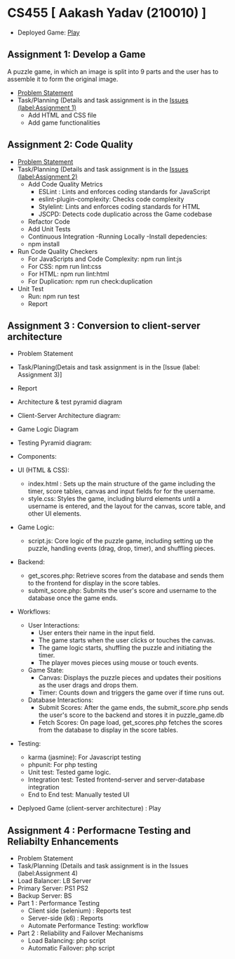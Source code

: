 # CS455 [ Aakash Yadav (210010) ]
- Deployed Game: [Play](https://harshitptl21.github.io/CS455/)

## Assignment 1: Develop a Game
A puzzle game, in which an image is split into 9 parts and the user has to assemble it to form the original image.
- [Problem Statement](https://github.com/harshitptl21/CS455/blob/main/Problem_Statements/Assignment_1.pdf)
- Task/Planning (Details and task assignment is in the [Issues (label:Assignment 1)](https://github.com/harshitptl21/CS455/issues?q=is%3Aissue+label%3A%22Assignment+1%22)
  - Add HTML and CSS file
  - Add game functionalities

## Assignment 2: Code Quality
- [Problem Statement](https://github.com/harshitptl21/CS455/blob/main/Problem_Statements/Assignment_2.pdf)
- Task/Planning (Details and task assignment is in the [Issues (label:Assignment 2)](https://github.com/harshitptl21/CS455/issues?q=is%3Aissue+label%3A%22Assignment+2%22)
  - Add Code Quality Metrics
    - ESLint : Lints and enforces coding standards for JavaScript
    - eslint-plugin-complexity: Checks code complexity
    - Stylelint: Lints and enforces coding standards for HTML
    - JSCPD: Detects code duplicatio across the Game codebase
  - Refactor Code
  - Add Unit Tests
  - Continuous Integration
-Running Locally
 -Install depedencies:
  - npm install
 - Run Code Quality Checkers
    - For JavaScripts and Code Complexity: npm run lint:js
    - For CSS: npm run lint:css
    - For HTML: npm run lint:html
    - For Duplication: npm run check:duplication
  - Unit Test
    - Run: npm run test
    - Report

## Assignment 3 : Conversion to client-server architecture  
- Problem Statement
- Task/Planing(Detais and task assignment is in the [Issue (label: Assignment 3)]
- Report
- Architecture & test pyramid diagram 
- Client-Server Architecture diagram:
- Game Logic Diagram
- Testing Pyramid diagram:
- Components:
 - UI (HTML & CSS):
    - index.html : Sets up the main structure of the game including the timer, score tables, canvas and input fields for
      for the username.
    - style.css: Styles the game, including blurrd elements until a username is entered, and the layout for the canvas, score table, and other UI elements.
 - Game Logic:
    - script.js: Core logic of the puzzle game, including setting up the puzzle, handling events (drag, drop, timer), and shuffling pieces.
 - Backend:
    - get_scores.php: Retrieve scores from the database and sends them to the frontend for display in the score tables.
    - submit_score.php: Submits the user's score and username to the database once the game ends.

- Workflows:
   - User Interactions:
      - User enters their name in the input field.
      - The game starts when the user clicks or touches the canvas.
      - The game logic starts, shuffling the puzzle and initiating the timer.
      - The player moves pieces using mouse or touch events.
    - Game State:
      - Canvas: Displays the puzzle pieces and updates their positions as the user drags and drops them.
      - Timer: Counts down and triggers the game over if time runs out.
    - Database Interactions:
       - Submit Scores: After the game ends, the submit_score.php sends the user's score to the backend and stores it in puzzle_game.db
       - Fetch Scores: On page load, get_scores.php fetches the scores from the database to display in the score tables.

- Testing:
   - karma (jasmine): For Javascript testing
   - phpunit: For php testing
   - Unit test: Tested game logic.
   - Integration test: Tested frontend-server and server-database integration
   - End to End test: Manually tested UI
- Deplyoed Game (client-server architecture) : Play


## Assignment 4 : Performacne Testing and Reliabilty Enhancements 

- Problem Statement
- Task/Planning (Details and task assignment is in the Issues (label:Assignment 4)
- Load Balancer: LB Server
- Primary Server: PS1 PS2
- Backup Server: BS
- Part 1 : Performance Testing
   - Client side (selenium) : Reports test
   - Server-side (k6) : Reports
   - Automate Performance Testing: workflow
- Part 2 : Reliability and Failover Mechanisms
   - Load Balancing: php script
   - Automatic Failover: php script
   

